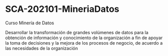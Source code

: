# SCA-202101-MineriaDatos
Curso Minería de Datos

Desarrollar la transformación de grandes volúmenes de datos para la obtención de información y conocimiento de la organización a fin de apoyar la toma de decisiones y la mejora de los procesos de negocio, de acuerdo a las necesidades de la organización
